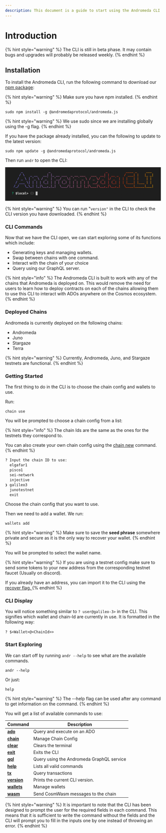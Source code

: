 ```yaml
---
description: This document is a guide to start using the Andromeda CLI.
---
```


# Introduction

{% hint style="warning" %}
The CLI is still in beta phase. It may contain bugs and upgrades will probably be released weekly.
{% endhint %}

## Installation

To install the Andromeda CLI, run the following command to download our[ npm package](https://www.npmjs.com/package/@andromedaprotocol/andromeda.js/v/0.1.3):

{% hint style="warning" %}
Make sure you have npm installed.
{% endhint %}

```
sudo npm install -g @andromedaprotocol/andromeda.js
```

{% hint style="warning" %}
We use sudo since we are installing globally using the -g flag.
{% endhint %}

If you have the package already installed, you can the following to update to the latest version:

```
sudo npm update -g @andromedaprotocol/andromeda.js
```

Then run `andr`  to open the CLI:

![Andromeda CLI ](../.gitbook/assets/ANDROMEDA-CLI.png)

{% hint style="warning" %}
You can run "`version"` in the CLI to check the CLI version you have downloaded.
{% endhint %}

### CLI Commands

Now that we have the CLI open, we can start exploring some of its functions which include:

* Generating keys and managing wallets.
* Swap between chains with one command.
* Interact with the chain of your choice
* Query using our GraphQL server.

{% hint style="info" %}
The Andromeda CLI is built to work with any of the chains that Andromeda is deployed on. This would remove the need for users to learn how to deploy contracts on each of the chains allowing them to use this CLI to interact with ADOs anywhere on the Cosmos ecosystem.&#x20;
{% endhint %}

### Deployed Chains

Andromeda is currently deployed on the following chains:

* Andromeda
* Juno
* Stargaze
* Terra

{% hint style="warning" %}
Currently, Andromeda, Juno, and Stargaze testnets are functional.
{% endhint %}

### Getting Started

The first thing to do in the CLI is to choose the chain config and wallets to use.&#x20;

Run:&#x20;

```
chain use 
```

You will be prompted to choose a chain config from a list:

{% hint style="info" %}
The chain Ids are the same as the ones for the testnets they correspond to.

You can also create your own chain config using the [chain new](chain.md#new) command.
{% endhint %}

```
? Input the chain ID to use: 
  elgafar1 
  pisco1 
  sei-network 
  injective 
❯ galileo3 
  junotestnet 
  exit  
```

Choose the chain config that you want to use.

Then we need to add a wallet. We run:

```
wallets add 
```

{% hint style="warning" %}
Make sure to save the **seed phrase** somewhere private and secure as it is the only way to recover your wallet.
{% endhint %}

You will be prompted to select the wallet name.&#x20;

{% hint style="warning" %}
If you are using a testnet config make sure to send some tokens to your new address from the corresponding testnet faucet (Usually on discord).

If you already have an address, you can import it to the CLI using the [recover flag. ](wallets.md#flags)
{% endhint %}

### CLI Display

You will notice something similar to `? user@galileo-3>` in the CLI. This signifies which wallet and chain-Id are currently in use. It is formatted in the following way:

`? $<Wallet>@<ChainId>>`

### Start Exploring

We can start off by running `andr --help` to see what are the available commands.&#x20;

```
andr --help 
```

Or just:

```
help
```

{% hint style="warning" %}
The --help flag  can be used after any command to get information on the command.
{% endhint %}

You will get a list of available commands to use:

| Command                                              | Description                               |
| ---------------------------------------------------- | ----------------------------------------- |
| ****[**ado**](ado.md)****                            | Query and execute on an ADO               |
| ****[**chain**](chain.md)****                        | Manage Chain Config                       |
| ****[**clear**](clear-and-exit.md)****               | Clears the terminal                       |
| ****[**exit**](clear-and-exit.md)****                | Exits the CLI                             |
| ****[**gql**](gql.md)****                            | Query using the Andromeda GraphQL service |
| ****[**help**](help-and-shortcuts.md)****            | Lists all valid commands                  |
| ****[**tx**](tx.md)****                              | Query transactions                        |
| ****[**version**](help-and-shortcuts.md#version)**** | Prints the current CLI version.           |
| ****[**wallets**](wallets.md)****                    | Manage wallets                            |
| ****[**wasm**](wasm.md)****                          | Send CosmWasm messages to the chain       |

{% hint style="warning" %}
It is important to note that the CLI has been designed to prompt the user for the required fields in each command. This means that it is sufficient to write the command without the fields and the CLI will prompt you to fill in the inputs one by one instead of throwing an error.&#x20;
{% endhint %}
